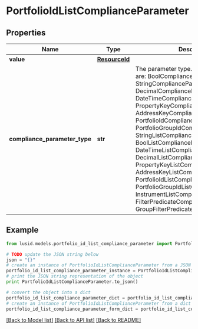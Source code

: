 # PortfolioIdListComplianceParameter


## Properties
Name | Type | Description | Notes
------------ | ------------- | ------------- | -------------
**value** | [**ResourceId**](ResourceId.md) |  | 
**compliance_parameter_type** | **str** | The parameter type. The available values are: BoolComplianceParameter, StringComplianceParameter, DecimalComplianceParameter, DateTimeComplianceParameter, PropertyKeyComplianceParameter, AddressKeyComplianceParameter, PortfolioIdComplianceParameter, PortfolioGroupIdComplianceParameter, StringListComplianceParameter, BoolListComplianceParameter, DateTimeListComplianceParameter, DecimalListComplianceParameter, PropertyKeyListComplianceParameter, AddressKeyListComplianceParameter, PortfolioIdListComplianceParameter, PortfolioGroupIdListComplianceParameter, InstrumentListComplianceParameter, FilterPredicateComplianceParameter, GroupFilterPredicateComplianceParameter | 

## Example

```python
from lusid.models.portfolio_id_list_compliance_parameter import PortfolioIdListComplianceParameter

# TODO update the JSON string below
json = "{}"
# create an instance of PortfolioIdListComplianceParameter from a JSON string
portfolio_id_list_compliance_parameter_instance = PortfolioIdListComplianceParameter.from_json(json)
# print the JSON string representation of the object
print PortfolioIdListComplianceParameter.to_json()

# convert the object into a dict
portfolio_id_list_compliance_parameter_dict = portfolio_id_list_compliance_parameter_instance.to_dict()
# create an instance of PortfolioIdListComplianceParameter from a dict
portfolio_id_list_compliance_parameter_form_dict = portfolio_id_list_compliance_parameter.from_dict(portfolio_id_list_compliance_parameter_dict)
```
[[Back to Model list]](../README.md#documentation-for-models) [[Back to API list]](../README.md#documentation-for-api-endpoints) [[Back to README]](../README.md)


